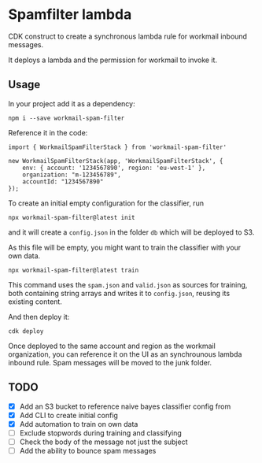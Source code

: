 # Spamfilter lambda

CDK construct to create a synchronous lambda rule for workmail inbound messages.

It deploys a lambda and the permission for workmail to invoke it.

## Usage

In your project add it as a dependency:

    npm i --save workmail-spam-filter

Reference it in the code: 

    import { WorkmailSpamFilterStack } from 'workmail-spam-filter'

    new WorkmailSpamFilterStack(app, 'WorkmailSpamFilterStack', {
        env: { account: '1234567890', region: 'eu-west-1' },
        organization: "m-123456789",
        accountId: "1234567890"
    });

To create an initial empty configuration for the classifier, run 

    npx workmail-spam-filter@latest init

and it will create a `config.json` in the folder `db` which will be deployed to S3. 

As this file will be empty, you might want to train the classifier with your own data.

    npx workmail-spam-filter@latest train 

This command uses the `spam.json` and `valid.json` as sources for training, both containing string arrays and writes it to `config.json`, reusing its existing content.

And then deploy it:

    cdk deploy

Once deployed to the same account and region as the workmail organization, you can reference it on the UI as an synchrounous lambda inbound rule. Spam messages will be moved to the junk folder.

## TODO

- [x] Add an S3 bucket to reference naive bayes classifier config from
- [x] Add CLI to create initial config
- [x] Add automation to train on own data
- [ ] Exclude stopwords during training and classifying
- [ ] Check the body of the message not just the subject
- [ ] Add the ability to bounce spam messages
